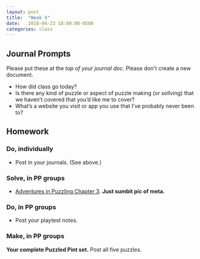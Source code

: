 ```yaml
---
layout: post
title:  "Week 5"
date:   2018-04-23 18:00:00-0500
categories: class
---
```


## Journal Prompts

Please put these at the *top of your journal doc*. Please don't create a new document.

- How did class go today?
- Is there any kind of puzzle or aspect of puzzle making (or sollving) that we haven’t covered that you’d like me to cover? 
- What’s a website you visit or app you use that I’ve probably never been to?

## Homework

### Do, individually

* Post in your journals. (See above.)

### Solve, in PP groups

* [Adventures in Puzzling Chapter 3](/pdf/AiP-ch3.pdf). **Just sumbit pic of meta.**

### Do, in PP groups

* Post your playtest notes.

### Make, in PP groups

**Your complete Puzzled Pint set.** Post all five puzzles.
